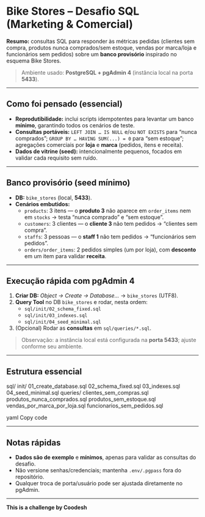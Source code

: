 # Bike Stores – Desafio SQL (Marketing & Comercial)

**Resumo:** consultas SQL para responder às métricas pedidas (clientes sem compra, produtos nunca comprados/sem estoque, vendas por marca/loja e funcionários sem pedidos) sobre um **banco provisório** inspirado no esquema Bike Stores.  
> Ambiente usado: **PostgreSQL + pgAdmin 4** (instância local na porta **5433**).

---

## Como foi pensado (essencial)
- **Reprodutibilidade:** inclui scripts idempotentes para levantar um banco **mínimo**, garantindo todos os cenários de teste.
- **Consultas portáveis:** `LEFT JOIN … IS NULL` e/ou `NOT EXISTS` para “nunca comprados”; `GROUP BY … HAVING SUM(...) = 0` para “sem estoque”; agregações comerciais por **loja** e **marca** (pedidos, itens e receita).
- **Dados de vitrine (seed):** intencionalmente pequenos, focados em validar cada requisito sem ruído.

---

## Banco provisório (seed mínimo)
- **DB:** `bike_stores` (local, **5433**).
- **Cenários embutidos:**
  - `products`: 3 itens — o **produto 3** não aparece em `order_items` nem em `stocks` → testa “nunca comprado” e “sem estoque”.
  - `customers`: 3 clientes — o **cliente 3** não tem pedidos → “clientes sem compra”.
  - `staffs`: 3 pessoas — o **staff 1** não tem pedidos → “funcionários sem pedidos”.
  - `orders/order_items`: 2 pedidos simples (um por loja), com **desconto** em um item para validar **receita**.

---

## Execução rápida com **pgAdmin 4**
1. **Criar DB:** *Object → Create → Database…* → `bike_stores` (UTF8).  
2. **Query Tool** no DB `bike_stores` e rodar, nesta ordem:
   - `sql/init/02_schema_fixed.sql`
   - `sql/init/03_indexes.sql`
   - `sql/init/04_seed_minimal.sql`
3. (Opcional) Rodar as **consultas** em `sql/queries/*.sql`.

> Observação: a instância local está configurada na **porta 5433**; ajuste conforme seu ambiente.

---

## Estrutura essencial
sql/
init/
01_create_database.sql
02_schema_fixed.sql
03_indexes.sql
04_seed_minimal.sql
queries/
clientes_sem_compras.sql
produtos_nunca_comprados.sql
produtos_sem_estoque.sql
vendas_por_marca_por_loja.sql
funcionarios_sem_pedidos.sql

yaml
Copy code

---

## Notas rápidas
- **Dados são de exemplo** e **mínimos**, apenas para validar as consultas do desafio.
- Não versione senhas/credenciais; mantenha `.env/.pgpass` fora do repositório.
- Qualquer troca de porta/usuário pode ser ajustada diretamente no pgAdmin.

---

**This is a challenge by Coodesh**